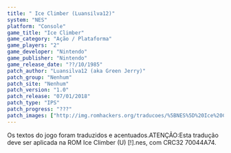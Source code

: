 ```yaml
---
title: " Ice Climber (Luansilva12)"
system: "NES"
platform: "Console"
game_title: "Ice Climber"
game_category: "Ação / Plataforma"
game_players: "2"
game_developer: "Nintendo"
game_publisher: "Nintendo"
game_release_date: "??/10/1985"
patch_author: "Luansilva12 (aka Green Jerry)"
patch_group: "Nenhum"
patch_site: "Nenhum"
patch_version: "1.0"
patch_release: "07/01/2018"
patch_type: "IPS"
patch_progress: "???"
patch_images: ["http://img.romhackers.org/traducoes/%5BNES%5D%20Ice%20Climber%20-%20Luansilva12%20-%201.png","http://img.romhackers.org/traducoes/%5BNES%5D%20Ice%20Climber%20-%20Luansilva12%20-%202.png","http://img.romhackers.org/traducoes/%5BNES%5D%20Ice%20Climber%20-%20Luansilva12%20-%203.png"]
---
```

Os textos do jogo foram traduzidos e acentuados.ATENÇÃO:Esta tradução deve ser aplicada na ROM Ice Climber (U) [!].nes, com CRC32 70044A74.